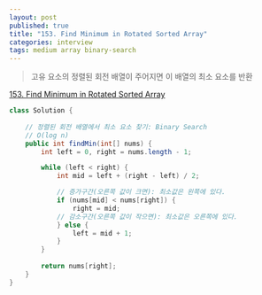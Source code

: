 ```yaml
---
layout: post
published: true
title: "153. Find Minimum in Rotated Sorted Array"
categories: interview
tags: medium array binary-search
---
```


> 고유 요소의 정렬된 회전 배열이 주어지면 이 배열의 최소 요소를 반환

[153. Find Minimum in Rotated Sorted Array](https://leetcode.com/problems/find-minimum-in-rotated-sorted-array/)

```java
class Solution {
    
    // 정렬된 회전 배열에서 최소 요소 찾기: Binary Search
    // O(log n)
    public int findMin(int[] nums) {
        int left = 0, right = nums.length - 1;

        while (left < right) {
            int mid = left + (right - left) / 2;

            // 증가구간(오른쪽 값이 크면): 최소값은 왼쪽에 있다.
            if (nums[mid] < nums[right]) {
                right = mid;
            // 감소구간(오른쪽 값이 작으면): 최소값은 오른쪽에 있다.
            } else {
                left = mid + 1;
            }
        }
        
        return nums[right];
    }
}
```